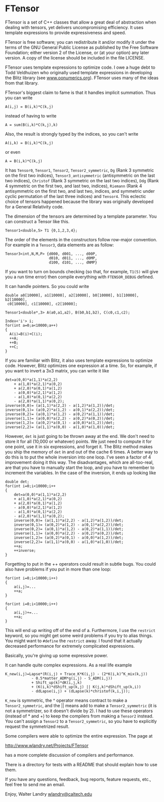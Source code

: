 FTensor
=======

FTensor is a set of C++ classes that allow a great deal of
abstraction when dealing with tensors, yet delivers uncompromising
efficiency.  It uses template expressions to provide expressiveness
and speed.

FTensor is free software; you can redistribute it and/or modify it
under the terms of the GNU General Public License as published by the
Free Software Foundation; either version 2 of the License, or (at your
option) any later version.  A copy of the license should be included
in the file LICENSE.

FTensor uses template expressions to optimize code.  I owe a huge debt
to Todd Veldhuizen who originally used template expressions in
developing the Blitz library (see www.oonumerics.org).  FTensor uses
many of the ideas from that library.

FTensor's biggest claim to fame is that it handles implicit summation.
Thus you can write

    A(i,j) = B(i,k)*C(k,j)

instead of having to write

    A = sum(B(i,k)*C(k,j),k)

Also, the result is strongly typed by the indices, so you can't write

    A(i,k) = B(i,k)*C(k,j)

or even

    A = B(i,k)*C(k,j)

It has `Tensor0`, `Tensor1`, `Tensor2`, `Tensor2_symmetric`, `Dg`
(Rank 3 symmetric on the first two indices), `Tensor3_antisymmetric`
(antisymmetric on the last two indices), `Christof` (Rank 3 symmetric
on the last two indices), `Ddg` (Rank 4 symmetric on the first two,
and last two, indices), `Riemann` (Rank 4 antisymmetric on the first
two, and last two, indices, and symmetric under cyclic permutation of
the last three indices) and `Tensor4`. This eclectic choice of tensors
happened because the library was originally developed for a General
Relativity code.

The dimension of the tensors are determined by a template parameter.
You can construct a Tensor like this.

    Tensor1<double,5> T1 {0,1,2,3,4};

The order of the elements in the constructors follow row-major convention. 
For example in a `Tensor3`, data elements are as follow:
    
    Tensor3<int,N,M,P> {d000, d001, ..., d00P,
                        d010, d011, ..., d0MP,
                        d100, d101, ..., dNMP}

If you want to turn on bounds checking (so
that, for example, `T1(5)` will give you a run time error) then compile
everything with `FTENSOR_DEBUG` defined.

It can handle pointers.  So you could write

    double a0[10000], a1[10000], a2[10000], b0[10000], b1[10000], b2[10000],
     c0[10000], c1[10000], c2[10000];
    
    Tensor1<double*,3> A(a0,a1,a2), B(b0,b1,b2), C(c0,c1,c2);

    Index<'i'> i;
    for(int a=0;a<10000;a++)
    {
      A(i)=B(i)+C(i);
      ++A;
      ++B;
      ++C;
    }

If you are familiar with Blitz, it also uses template expressions to
optimize code.  However, Blitz optimizes one expression at a time.
So, for example, if you want to invert a 3x3 matrix, you can write it
like

    det=a(0,0)*a(1,1)*a(2,2) 
        + a(1,0)*a(2,1)*a(0,2) 
        + a(2,0)*a(0,1)*a(1,2)
        - a(0,0)*a(2,1)*a(1,2)
        - a(1,0)*a(0,1)*a(2,2)
        - a(2,0)*a(1,1)*a(0,2);
    inverse(0,0)= (a(1,1)*a(2,2) - a(1,2)*a(1,2))/det;
    inverse(0,1)= (a(0,2)*a(1,2) - a(0,1)*a(2,2))/det;
    inverse(0,2)= (a(0,1)*a(1,2) - a(0,2)*a(1,1))/det;
    inverse(1,1)= (a(0,0)*a(2,2) - a(0,2)*a(0,2))/det;
    inverse(1,2)= (a(0,2)*a(0,1) - a(0,0)*a(1,2))/det;
    inverse(2,2)= (a(1,1)*a(0,0) - a(1,0)*a(1,0))/det;

However, `det` is just going to be thrown away at the end.  We don't
need to store it for all (10,000 or whatever) points.  We just need to
compute it for one point, use it in six expressions, and forget it.
The Blitz method makes you ship the memory of `det` in and out of the
cache 6 times.  A better way to do this is to put the whole inversion
into one loop.  I've seen a factor of 4 improvement doing it this way.
The disadvantages, which are all-too-real, are that you have to
manually start the loop, and you have to remember to increment the
variables.  In the case of the inversion, it ends up looking like

    double det;
    for(int i=0;i<10000;i++
    {
        det=a(0,0)*a(1,1)*a(2,2) 
        + a(1,0)*a(2,1)*a(0,2) 
        + a(2,0)*a(0,1)*a(1,2)
        - a(0,0)*a(2,1)*a(1,2)
        - a(1,0)*a(0,1)*a(2,2)
        - a(2,0)*a(1,1)*a(0,2);
        inverse(0,0)= (a(1,1)*a(2,2) - a(1,2)*a(1,2))/det;
        inverse(0,1)= (a(0,2)*a(1,2) - a(0,1)*a(2,2))/det;
        inverse(0,2)= (a(0,1)*a(1,2) - a(0,2)*a(1,1))/det;
        inverse(1,1)= (a(0,0)*a(2,2) - a(0,2)*a(0,2))/det;
        inverse(1,2)= (a(0,2)*a(0,1) - a(0,0)*a(1,2))/det;
        inverse(2,2)= (a(1,1)*a(0,0) - a(1,0)*a(1,0))/det;
        ++a;
        ++inverse;
    }
    
Forgetting to put in the ++ operators could result in subtle bugs.
You could also have problems if you put in more than one loop:

    for(int i=0;i<10000;i++)
    {
        a(i,j)=...
        ++a;
    }

    for(int i=0;i<10000;i++)
    {
        a(i,j)+=...
        ++a;
    }

This will end up writing off of the end of a.  Furthermore, I use the
`restrict` keyword, so you might get some weird problems if you try to
alias things.  You might want to `#define` the `restrict` away.  I found
that it actually decreased performance for extremely complicated
expressions.

Basically, you're giving up some expressive power.

It can handle quite complex expressions.  As a real life example

    K_new(i,j)=Lapse*(R(i,j) + Trace_K*K(i,j) - (2*K(i,k)^K_mix(k,j)) 
                - 0.5*matter_ADM*g(i,j) - S_ADM(i,j))
                + Shift_up(k)*dK(i,j,k)
                + (K(i,k)*dShift_up(k,j) || K(j,k)*dShift_up(k,i))
                - ddLapse(i,j) + (dLapse(k)*christof(k,i,j));

`K_new` is symmetric, the ^ operator means contract to make a
`Tensor2_symmetric`, and the || means add to make a `Tensor2_symmetric`
(it is not a symmetrizer, so it doesn't divide by 2).  I had to use
these operators (instead of * and +) to keep the compilers from making
a `Tensor2` instead.  You can't assign a `Tensor2` to a `Tensor2_symmetric`,
so you have to explicitly request the symmetrized result.

Some compilers were able to optimize the entire expression.  The page at 

   http://www.wlandry.net/Projects/FTensor

has a more complete discussion of compilers and performance.

There is a directory for tests with a README that should explain how
to use them.

If you have any questions, feedback, bug reports, feature requests,
etc., feel free to send me an email.

Enjoy,
Walter Landry
wlandry@caltech.edu

